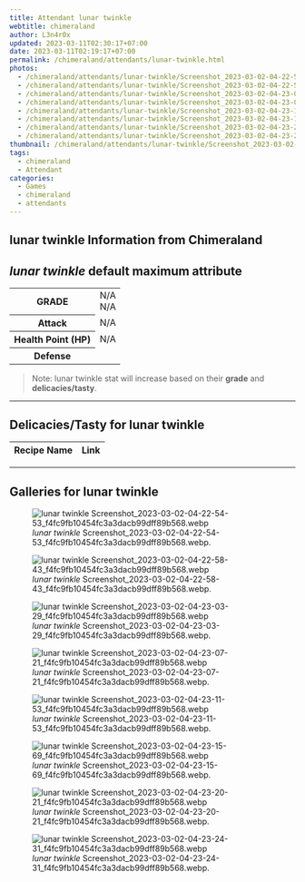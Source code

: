 ```yaml
---
title: Attendant lunar twinkle
webtitle: chimeraland
author: L3n4r0x
updated: 2023-03-11T02:30:17+07:00
date: 2023-03-11T02:19:17+07:00
permalink: /chimeraland/attendants/lunar-twinkle.html
photos:
  - /chimeraland/attendants/lunar-twinkle/Screenshot_2023-03-02-04-22-54-53_f4fc9fb10454fc3a3dacb99dff89b568.webp
  - /chimeraland/attendants/lunar-twinkle/Screenshot_2023-03-02-04-22-58-43_f4fc9fb10454fc3a3dacb99dff89b568.webp
  - /chimeraland/attendants/lunar-twinkle/Screenshot_2023-03-02-04-23-03-29_f4fc9fb10454fc3a3dacb99dff89b568.webp
  - /chimeraland/attendants/lunar-twinkle/Screenshot_2023-03-02-04-23-07-21_f4fc9fb10454fc3a3dacb99dff89b568.webp
  - /chimeraland/attendants/lunar-twinkle/Screenshot_2023-03-02-04-23-11-53_f4fc9fb10454fc3a3dacb99dff89b568.webp
  - /chimeraland/attendants/lunar-twinkle/Screenshot_2023-03-02-04-23-15-69_f4fc9fb10454fc3a3dacb99dff89b568.webp
  - /chimeraland/attendants/lunar-twinkle/Screenshot_2023-03-02-04-23-20-21_f4fc9fb10454fc3a3dacb99dff89b568.webp
  - /chimeraland/attendants/lunar-twinkle/Screenshot_2023-03-02-04-23-24-31_f4fc9fb10454fc3a3dacb99dff89b568.webp
thumbnail: /chimeraland/attendants/lunar-twinkle/Screenshot_2023-03-02-04-22-54-53_f4fc9fb10454fc3a3dacb99dff89b568.webp
tags:
  - chimeraland
  - Attendant
categories:
  - Games
  - chimeraland
  - attendants
---
```


<link
  rel="stylesheet"
  href="https://rawcdn.githack.com/dimaslanjaka/Web-Manajemen/870a349/css/bootstrap-5-3-0-alpha3-wrapper.css"
/>
<section id="bootstrap-wrapper">
  <div data-bs-theme="dark">
    <h2>lunar twinkle Information from Chimeraland</h2>
    <h2 id="attribute"><i>lunar twinkle</i> default maximum attribute</h2>
    <div class="row">
      <div class="col mb-2">
        <div class="card">
          <div class="card-body">
            <table>
              <tr>
                <th>GRADE</th>
                <td>N/A <br />N/A</td>
              </tr>
              <tr>
                <th>Attack</th>
                <td>N/A</td>
              </tr>
              <tr>
                <th>Health Point (HP)</th>
                <td>N/A</td>
              </tr>
              <tr>
                <th>Defense</th>
                <td></td>
              </tr>
            </table>
          </div>
        </div>
      </div>
    </div>
    <blockquote>
      Note: lunar twinkle stat will increase based on their <b>grade</b> and
      <b>delicacies/tasty</b>.
    </blockquote>
    <hr />
    <h2 id="delicacies">Delicacies/Tasty for lunar twinkle</h2>
    <div class="card">
      <div class="card-body">
        <div class="table-responsive">
          <table class="table table-striped">
            <thead>
              <tr>
                <th>Recipe Name</th>
                <th>Link</th>
              </tr>
            </thead>
            <tbody></tbody>
          </table>
        </div>
      </div>
    </div>
    <hr />
    <div id="gallery">
      <h2>Galleries for lunar twinkle</h2>
      <div class="row">
        <div class="col-lg-6 col-12">
          <figure>
            <img
              src="https://www.webmanajemen.com/chimeraland/attendants/lunar-twinkle/Screenshot_2023-03-02-04-22-54-53_f4fc9fb10454fc3a3dacb99dff89b568.webp"
              alt="lunar twinkle Screenshot_2023-03-02-04-22-54-53_f4fc9fb10454fc3a3dacb99dff89b568.webp"
            />
            <figcaption>
              <i>lunar twinkle</i>
              Screenshot_2023-03-02-04-22-54-53_f4fc9fb10454fc3a3dacb99dff89b568.webp.
            </figcaption>
          </figure>
        </div>
        <div class="col-lg-6 col-12">
          <figure>
            <img
              src="https://www.webmanajemen.com/chimeraland/attendants/lunar-twinkle/Screenshot_2023-03-02-04-22-58-43_f4fc9fb10454fc3a3dacb99dff89b568.webp"
              alt="lunar twinkle Screenshot_2023-03-02-04-22-58-43_f4fc9fb10454fc3a3dacb99dff89b568.webp"
            />
            <figcaption>
              <i>lunar twinkle</i>
              Screenshot_2023-03-02-04-22-58-43_f4fc9fb10454fc3a3dacb99dff89b568.webp.
            </figcaption>
          </figure>
        </div>
        <div class="col-lg-6 col-12">
          <figure>
            <img
              src="https://www.webmanajemen.com/chimeraland/attendants/lunar-twinkle/Screenshot_2023-03-02-04-23-03-29_f4fc9fb10454fc3a3dacb99dff89b568.webp"
              alt="lunar twinkle Screenshot_2023-03-02-04-23-03-29_f4fc9fb10454fc3a3dacb99dff89b568.webp"
            />
            <figcaption>
              <i>lunar twinkle</i>
              Screenshot_2023-03-02-04-23-03-29_f4fc9fb10454fc3a3dacb99dff89b568.webp.
            </figcaption>
          </figure>
        </div>
        <div class="col-lg-6 col-12">
          <figure>
            <img
              src="https://www.webmanajemen.com/chimeraland/attendants/lunar-twinkle/Screenshot_2023-03-02-04-23-07-21_f4fc9fb10454fc3a3dacb99dff89b568.webp"
              alt="lunar twinkle Screenshot_2023-03-02-04-23-07-21_f4fc9fb10454fc3a3dacb99dff89b568.webp"
            />
            <figcaption>
              <i>lunar twinkle</i>
              Screenshot_2023-03-02-04-23-07-21_f4fc9fb10454fc3a3dacb99dff89b568.webp.
            </figcaption>
          </figure>
        </div>
        <div class="col-lg-6 col-12">
          <figure>
            <img
              src="https://www.webmanajemen.com/chimeraland/attendants/lunar-twinkle/Screenshot_2023-03-02-04-23-11-53_f4fc9fb10454fc3a3dacb99dff89b568.webp"
              alt="lunar twinkle Screenshot_2023-03-02-04-23-11-53_f4fc9fb10454fc3a3dacb99dff89b568.webp"
            />
            <figcaption>
              <i>lunar twinkle</i>
              Screenshot_2023-03-02-04-23-11-53_f4fc9fb10454fc3a3dacb99dff89b568.webp.
            </figcaption>
          </figure>
        </div>
        <div class="col-lg-6 col-12">
          <figure>
            <img
              src="https://www.webmanajemen.com/chimeraland/attendants/lunar-twinkle/Screenshot_2023-03-02-04-23-15-69_f4fc9fb10454fc3a3dacb99dff89b568.webp"
              alt="lunar twinkle Screenshot_2023-03-02-04-23-15-69_f4fc9fb10454fc3a3dacb99dff89b568.webp"
            />
            <figcaption>
              <i>lunar twinkle</i>
              Screenshot_2023-03-02-04-23-15-69_f4fc9fb10454fc3a3dacb99dff89b568.webp.
            </figcaption>
          </figure>
        </div>
        <div class="col-lg-6 col-12">
          <figure>
            <img
              src="https://www.webmanajemen.com/chimeraland/attendants/lunar-twinkle/Screenshot_2023-03-02-04-23-20-21_f4fc9fb10454fc3a3dacb99dff89b568.webp"
              alt="lunar twinkle Screenshot_2023-03-02-04-23-20-21_f4fc9fb10454fc3a3dacb99dff89b568.webp"
            />
            <figcaption>
              <i>lunar twinkle</i>
              Screenshot_2023-03-02-04-23-20-21_f4fc9fb10454fc3a3dacb99dff89b568.webp.
            </figcaption>
          </figure>
        </div>
        <div class="col-lg-6 col-12">
          <figure>
            <img
              src="https://www.webmanajemen.com/chimeraland/attendants/lunar-twinkle/Screenshot_2023-03-02-04-23-24-31_f4fc9fb10454fc3a3dacb99dff89b568.webp"
              alt="lunar twinkle Screenshot_2023-03-02-04-23-24-31_f4fc9fb10454fc3a3dacb99dff89b568.webp"
            />
            <figcaption>
              <i>lunar twinkle</i>
              Screenshot_2023-03-02-04-23-24-31_f4fc9fb10454fc3a3dacb99dff89b568.webp.
            </figcaption>
          </figure>
        </div>
      </div>
    </div>
  </div>
</section>